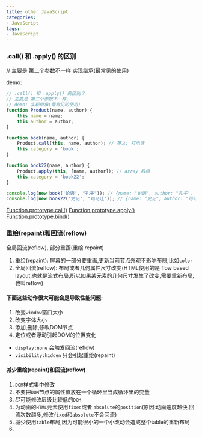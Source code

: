```yaml
---
title: other JavaScript
categories: 
- JavaScript
tags:
- JavaScript
---
```

###  .call() 和 .apply() 的区别

// 主要是 第二个参数不一样
实现继承(最常见的使用)

demo:

```javascript
// .call() 和 .apply() 的区别？ 
// 主要是 第二个参数不一样, 
// demo: 实现继承(最常见的使用)
function Product(name, author) {
    this.name = name;
    this.author = author;
}

function book(name, author) {
    Product.call(this, name, author); // 英文: 打电话 
    this.category = 'book';
}

function book22(name, author) {
    Product.apply(this, [name, author]); // array 数组
    this.category = 'book22';
}

console.log(new book('论语', "孔子")); // {name: "论语", author: "孔子", category: "book"}
console.log(new book22('史记', "司马迁")); // {name: "史记", author: "司马迁", category: "book22"}
```

[Function.prototype.call()](https://developer.mozilla.org/zh-CN/docs/Web/JavaScript/Reference/Global_Objects/Function/call)
[Function.prototype.apply()](https://developer.mozilla.org/zh-CN/docs/Web/JavaScript/Reference/Global_Objects/Function/apply)
[Function.prototype.bind()](https://developer.mozilla.org/zh-CN/docs/Web/JavaScript/Reference/Global_Objects/Function/bind)

### 重绘(repaint)和回流(reflow)

全局回流(reflow),   部分重画(重绘 repaint)

1. 重绘(repaint): 屏幕的一部分要重画,更新当前节点外观不影响布局,比如`color`
2. 全局回流(reflow): 布局或者几何属性尺寸改变(HTML使用的是 flow based layout,也就是流式布局,所以如果某元素的几何尺寸发生了改变,需要重新布局,也叫reflow) 

#### 下面这些动作很大可能会是导致性能问题:

1. 改变`window`窗口大小
2. 改变字体大小
3. 添加,删除,修改DOM节点
4. 定位或者浮动引起DOM的位置变化

- `display:none` 会触发回流(reflow)
- `visibility:hidden` 只会引起重绘(repaint)

#### 减少重绘(repaint)和回流(reflow)

1. `DOM`样式集中修改
2. 不要把`DOM`节点的属性值放在一个循环里当成循环里的变量
3. 尽可能修改层级比较低的`DOM`
4. 为动画的`HTML`元素使用`fixed`或者 `absolute`的`position`(原因:动画速度越快,回流次数越多,修改`fixed`和`absolute`不会回流)
5. 减少使用`table`布局,因为可能很小的一个小改动会造成整个table的重新布局
6. 



































